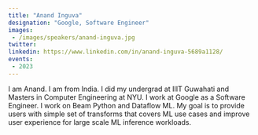 ```yaml
---
title: "Anand Inguva"
designation: "Google, Software Engineer"
images:
 - /images/speakers/anand-inguva.jpg
twitter: 
linkedin: https://www.linkedin.com/in/anand-inguva-5689a1128/
events:
 - 2023
---
```


I am Anand. I am from India. I did my undergrad at IIIT Guwahati and Masters in Computer Engineering at NYU. I work at Google as a Software Engineer. I work on Beam Python and Dataflow ML. My goal is to provide users with simple set of transforms that covers ML use cases and improve user experience for large scale ML inference workloads.